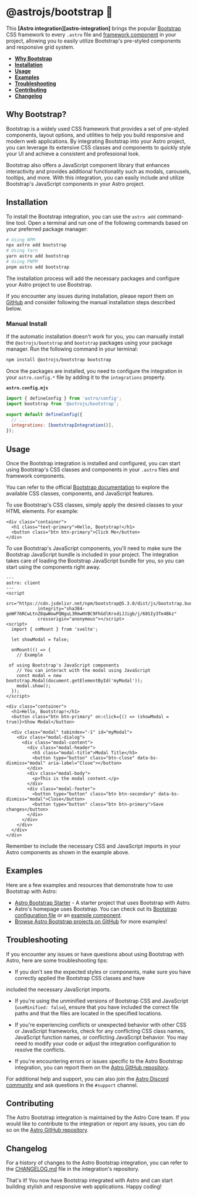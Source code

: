 # @astrojs/bootstrap 🥾

This **[Astro integration][astro-integration]** brings the popular [Bootstrap](https://getbootstrap.com/) CSS framework to every `.astro` file and [framework component](https://docs.astro.build/en/core-concepts/framework-components/) in your project, allowing you to easily utilize Bootstrap's pre-styled components and responsive grid system.

- <strong>[Why Bootstrap](#why-bootstrap)</strong>
- <strong>[Installation](#installation)</strong>
- <strong>[Usage](#usage)</strong>
- <strong>[Examples](#examples)</strong>
- <strong>[Troubleshooting](#troubleshooting)</strong>
- <strong>[Contributing](#contributing)</strong>
- <strong>[Changelog](#changelog)</strong>

## Why Bootstrap?

Bootstrap is a widely used CSS framework that provides a set of pre-styled components, layout options, and utilities to help you build responsive and modern web applications. By integrating Bootstrap into your Astro project, you can leverage its extensive CSS classes and components to quickly style your UI and achieve a consistent and professional look.

Bootstrap also offers a JavaScript component library that enhances interactivity and provides additional functionality such as modals, carousels, tooltips, and more. With this integration, you can easily include and utilize Bootstrap's JavaScript components in your Astro project.

## Installation

To install the Bootstrap integration, you can use the `astro add` command-line tool. Open a terminal and run one of the following commands based on your preferred package manager:

```sh
# Using NPM
npx astro add bootstrap
# Using Yarn
yarn astro add bootstrap
# Using PNPM
pnpm astro add bootstrap
```

The installation process will add the necessary packages and configure your Astro project to use Bootstrap.

If you encounter any issues during installation, please report them on [GitHub](https://github.com/withastro/astro/issues) and consider following the manual installation steps described below.

### Manual Install

If the automatic installation doesn't work for you, you can manually install the `@astrojs/bootstrap` and `bootstrap` packages using your package manager. Run the following command in your terminal:

```sh
npm install @astrojs/bootstrap bootstrap
```

Once the packages are installed, you need to configure the integration in your `astro.config.*` file by adding it to the `integrations` property.

__`astro.config.mjs`__

```js ins={2} "bootstrap()"
import { defineConfig } from 'astro/config';
import bootstrap from '@astrojs/bootstrap';

export default defineConfig({
  // ...
  integrations: [bootstrapIntegration()],
});
```

## Usage

Once the Bootstrap integration is installed and configured, you can start using Bootstrap's CSS classes and components in your `.astro` files and framework components.

You can refer to the official [Bootstrap documentation](https://getbootstrap.com/docs) to explore the available CSS classes, components, and JavaScript features.

To use Bootstrap's CSS classes, simply apply the desired classes to your HTML elements. For example:

```astro
<div class="container">
  <h1 class="text-primary">Hello, Bootstrap!</h1>
  <button class="btn btn-primary">Click Me</button>
</div>
```

To use Bootstrap's JavaScript components, you'll need to make sure the Bootstrap JavaScript bundle is included in your project. The integration takes care of loading the Bootstrap JavaScript bundle for you, so you can start using the components right away.

```astro
---
astro: client
---
<script
			src="https://cdn.jsdelivr.net/npm/bootstrap@5.3.0/dist/js/bootstrap.bundle.min.js"
			integrity="sha384-geWF76RCwLtnZ8qwWowPQNguL3RmwHVBC9FhGdlKrxdiJJigb/j/68SIy3Te4Bkz"
			crossorigin="anonymous"></script>
<script>
  import { onMount } from 'svelte';

  let showModal = false;

  onMount(() => {
    // Example

 of using Bootstrap's JavaScript components
    // You can interact with the modal using JavaScript
    const modal = new bootstrap.Modal(document.getElementById('myModal'));
    modal.show();
  });
</script>

<div class="container">
  <h1>Hello, Bootstrap!</h1>
  <button class="btn btn-primary" on:click={() => (showModal = true)}>Show Modal</button>

  <div class="modal" tabindex="-1" id="myModal">
    <div class="modal-dialog">
      <div class="modal-content">
        <div class="modal-header">
          <h5 class="modal-title">Modal Title</h5>
          <button type="button" class="btn-close" data-bs-dismiss="modal" aria-label="Close"></button>
        </div>
        <div class="modal-body">
          <p>This is the modal content.</p>
        </div>
        <div class="modal-footer">
          <button type="button" class="btn btn-secondary" data-bs-dismiss="modal">Close</button>
          <button type="button" class="btn btn-primary">Save changes</button>
        </div>
      </div>
    </div>
  </div>
</div>
```

Remember to include the necessary CSS and JavaScript imports in your Astro components as shown in the example above.


## Examples

Here are a few examples and resources that demonstrate how to use Bootstrap with Astro:

- [Astro Bootstrap Starter](https://github.com/withastro/astro/tree/latest/examples/with-bootstrap) - A starter project that uses Bootstrap with Astro.
- Astro's homepage uses Bootstrap. You can check out its [Bootstrap configuration file](https://github.com/withastro/astro.build/blob/main/bootstrap.config.cjs) or an [example component](https://github.com/withastro/astro.build/blob/main/src/components/Navbar.astro).
- [Browse Astro Bootstrap projects on GitHub](https://github.com/search?q=%22%40astrojs%2Fbootstrap%22%3A+path%3A%2Fpackage.json&type=code) for more examples!

## Troubleshooting

If you encounter any issues or have questions about using Bootstrap with Astro, here are some troubleshooting tips:

- If you don't see the expected styles or components, make sure you have correctly applied the Bootstrap CSS classes and have

 included the necessary JavaScript imports.

- If you're using the unminified versions of Bootstrap CSS and JavaScript (`useMinified: false`), ensure that you have included the correct file paths and that the files are located in the specified locations.

- If you're experiencing conflicts or unexpected behavior with other CSS or JavaScript frameworks, check for any conflicting CSS class names, JavaScript function names, or conflicting JavaScript behavior. You may need to modify your code or adjust the integration configuration to resolve the conflicts.

- If you're encountering errors or issues specific to the Astro Bootstrap integration, you can report them on the [Astro GitHub repository](https://github.com/withastro/astro/issues).

For additional help and support, you can also join the [Astro Discord community](https://astro.build/chat) and ask questions in the `#support` channel.

## Contributing

The Astro Bootstrap integration is maintained by the Astro Core team. If you would like to contribute to the integration or report any issues, you can do so on the [Astro GitHub repository](https://github.com/withastro/astro).

## Changelog

For a history of changes to the Astro Bootstrap integration, you can refer to the [CHANGELOG.md](https://github.com/withastro/astro/blob/main/packages/integrations/bootstrap/CHANGELOG.md) file in the integration's repository.

That's it! You now have Bootstrap integrated with Astro and can start building stylish and responsive web applications. Happy coding!